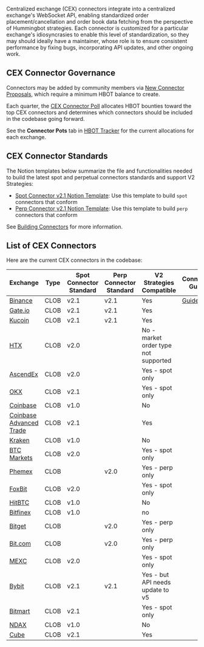 Centralized exchange (CEX) connectors integrate into a centralized exchange's WebSocket API, enabling standardized order placement/cancellation and order book data fetching from the perspective of Hummingbot strategies. Each connector is customized for a particular exchange's idiosyncrasies to enable this level of standardization, so they may should ideally have a maintainer, whose role is to ensure consistent performance by fixing bugs, incorporating API updates, and other ongoing work.

## CEX Connector Governance

Connectors may be added by community members via [New Connector Proposals](/governance/proposals), which require a minimum HBOT balance to create.

Each quarter, the [CEX Connector Poll](/governance/polls) allocates HBOT bounties toward the top CEX connectors and determines which connectors should be included in the codebase going forward.

See the **Connector Pots** tab in [HBOT Tracker](https://docs.google.com/spreadsheets/d/1UNAumPMnXfsghAAXrfKkPGRH9QlC8k7Cu1FGQVL1t0M/edit?usp=sharing) for the current allocations for each exchange.

## CEX Connector Standards

The Notion templates below summarize the file and functionalities needed to build the latest spot and perpetual connectors standards and support V2 Strategies:

* [Spot Connector v2.1 Notion Template](https://hummingbot-foundation.notion.site/Spot-Connector-v2-1-1cc43830938445c9974f43ef861d59f1): Use this template to build `spot` connectors that conform 
* [Perp Connector v2.1 Notion Template](https://hummingbot-foundation.notion.site/Perp-Connector-v2-1-57d8391eb54c40929f77067355fd551e): Use this template to build `perp` connectors that conform 

See [Building Connectors](/developers/connectors) for more information.

## List of CEX Connectors

Here are the current CEX connectors in the codebase:

| Exchange | Type | Spot Connector Standard | Perp Connector Standard | V2 Strategies Compatible | Connector Guide
|----------|------|------|------------|-------------|---|
| [Binance](../exchanges/binance/index.md) | CLOB | v2.1 | v2.1 | Yes | [Guide](/academy-content/using-binance-with-hummingbot)
| [Gate.io](../exchanges/gate-io/index.md) | CLOB | v2.1 | v2.1 | Yes
| [Kucoin](../exchanges/kucoin/index.md) | CLOB | v2.1 | v2.1 | Yes
| [HTX](../exchanges/huobi) | CLOB | v2.0 |  | No - market order type not supported
| [AscendEx](../exchanges/ascendex/index.md) | CLOB | v2.0 |  | Yes - spot only
| [OKX](../exchanges/okx/okx.md) | CLOB | v2.1 |  | Yes - spot only
| [Coinbase](../exchanges/coinbase) | CLOB | v1.0 | | No
| [Coinbase Advanced Trade](../exchanges/coinbase-advanced-trade) | CLOB | v2.1 | | Yes
| [Kraken](../exchanges/kraken) | CLOB | v1.0 |  | No
| [BTC Markets](../exchanges/btc-markets.md) | CLOB | v2.0 |  | Yes - spot only
| [Phemex](../exchanges/phemex-perpetual) | CLOB |  | v2.0 | Yes - perp only
| [FoxBit](../exchanges/foxbit) | CLOB | v2.0 |  | Yes - spot only
| [HitBTC](../exchanges/hitbtc) | CLOB | v1.0 |  | No
| [Bitfinex](../exchanges/bitfinex.md) | CLOB | v1.0 | | no
| [Bitget](../exchanges/bitget-perpetual.md) | CLOB |  | v2.0 | Yes - perp only
| [Bit.com](../exchanges/bit-com-perpetual.md) | CLOB |  | v2.0 | Yes - perp only
| [MEXC](../exchanges/mexc) | CLOB | v2.0 |  | Yes - spot only |
| [Bybit](../exchanges/bybit) | CLOB | v2.1 | v2.1 | Yes - but API needs update to v5
| [Bitmart](../exchanges/bitmart/index.md) | CLOB | v2.1 |  | Yes - spot only 
| [NDAX](../exchanges/ndax) | CLOB | v1.0 |  | No
| [Cube](../exchanges/cube/index.md) | CLOB | v2.1 |  | Yes